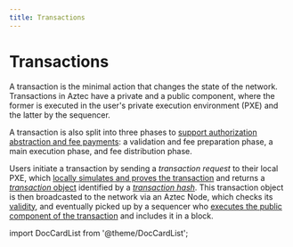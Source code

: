 ```yaml
---
title: Transactions
---
```


# Transactions

A transaction is the minimal action that changes the state of the network. Transactions in Aztec have a private and a public component, where the former is executed in the user's private execution environment (PXE) and the latter by the sequencer. 

A transaction is also split into three phases to [support authorization abstraction and fee payments](../gas-and-fees/gas-and-fees.md#fees): a validation and fee preparation phase, a main execution phase, and fee distribution phase.

Users initiate a transaction by sending a _transaction request_ to their local PXE, which [locally simulates and proves the transaction](./local-execution.md) and returns a [_transaction_ object](./tx-object.md) identified by a [_transaction hash_](./tx-object.md#transaction-hash). This transaction object is then broadcasted to the network via an Aztec Node, which checks its [validity](./validity.md), and eventually picked up by a sequencer who [executes the public component of the transaction](./public-execution.md) and includes it in a block.

import DocCardList from '@theme/DocCardList';

<DocCardList />
